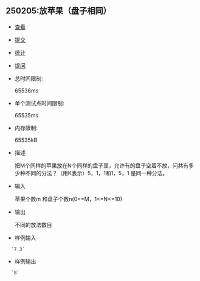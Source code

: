 ## 250205:放苹果（盘子相同）

- [查看](http://xzmdsa.openjudge.cn/2025hw2/250205/)
- [提交](http://xzmdsa.openjudge.cn/2025hw2/250205/submit/)
- [统计](http://xzmdsa.openjudge.cn/2025hw2/250205/statistics/)
- [提问](http://xzmdsa.openjudge.cn/2025hw2/clarify/250205/)

- 总时间限制: 

  65536ms

- 单个测试点时间限制: 

  65535ms

- 内存限制: 

  65535kB

- 描述

  把M个同样的苹果放在N个同样的盘子里，允许有的盘子空着不放，问共有多少种不同的分法？（用K表示）5，1，1和1，5，1 是同一种分法。  

- 输入

  苹果个数m 和盘子个数n(0<=M，1<=N<=10)

- 输出

  不同的放法数目

- 样例输入
~~~
  `7 3`
~~~
- 样例输出
~~~
  `8`
~~~